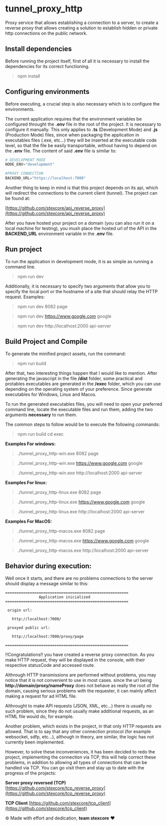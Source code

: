 # tunnel_proxy_http
Proxy service that allows establishing a connection to a server, to create a reverse proxy that allows creating a solution to establish hidden or private http connections on the public network.

## Install dependencies
Before running the project itself, first of all it is necessary to install the dependencies for its correct functioning.

>    npm install

## Configuring environments
Before executing, a crucial step is also necessary which is to configure the environments.

The current application requires that the environment variables be configured throught the **.env** file in the root of the project. It is necessary to configure it manually. This only applies to **.ts** (Development Mode) and **.js** (Production Mode) files, since when packaging the application in executables files (.exe, etc...) they will be inserted at the executable code level, so that the file be easily transportable, without having to depend on the **.env** file. The content of said **.env** file is similar to:

```py
# DEVELOPMENT MODE
NODE_ENV="development"

#PROXY CONNECTION
BACKEND_URL="https://localhost:7000"
```

Another thing to keep in mind is that this project depends on its api, which will redirect the connections to the current client (tunnel). The project can be found at:

[https://github.com/stexcore/api_reverse_proxy](https://github.com/stexcore/api_reverse_proxy)

After you have hosted your project on a domain (you can also run it on a local machine for testing), you mush place the hosted url of the API in the **BACKEND_URL** environment variable in the **.env** file.

## Run project
To run the application in development mode, it is as simple as running a command line.

>    npm run dev

Additionally, it is necessary to specify two arguments that allow you to specify the local port or the hostname of a site that should relay the HTTP request. Examples:

>    npm run dev 8082 page

>    npm run dev https://www.google.com google

>    npm run dev http://localhost:2000 api-server

## Build Project and Compile
To generate the minified project assets, run the command:

>    npm run build

After that, two interesting things happen that I would like to mention. After generating the javascript in the file **/dist** folder, some practical and protables executables are generated in the **/exec** folder, which you can use depending on the operating system of your preference. Since generate executables for Windows, Linux and Macos.

To run the generated executables files, you will need to open your preferred command line, locate the executable files and run them, adding the two arguments **necessary** to run them.

The common steps to follow would be to execute the following commands:

>    npm run build
>    cd exec

**Examples For windows:**

>    ./tunnel_proxy_http-win.exe 8082 page

>    ./tunnel_proxy_http-win.exe https://www.google.com google

>    ./tunnel_proxy_http-win.exe http://localhost:2000 api-server

**Examples For linux:**

>    ./tunnel_proxy_http-linux.exe 8082 page

>    ./tunnel_proxy_http-linux.exe https://www.google.com google

>    ./tunnel_proxy_http-linux.exe http://localhost:2000 api-server

**Examples For MacOS:**

>    ./tunnel_proxy_http-macos.exe 8082 page

>    ./tunnel_proxy_http-macos.exe https://www.google.com google

>    ./tunnel_proxy_http-macos.exe http://localhost:2000 api-server

## Behavior during execution:
Well once it starts, and there are no problems connections to the server should display a message similar to this:

```
=======================================================
               Application inicialized
=======================================================

 origin url:

   http://localhost:7000/

 proxyed public url:

   http://localhost:7000/proxy/page

=======================================================
```

!!Congratulations!! you have created a reverse proxy connection. As you make HTTP request, 
they will be displayed in the console, with their respective statusCode and accessed route.

Althrough HTTP transmissions are performed without problems, you may notice that it is not convenient to use in most cases. since the url being **http://domain/proxy/nameProxy** does not behave as really the root of the domain, causing serious problems with the requester, it can mainly affect making a request for ad HTML file.

Althrought to make API requests (JSON, XML, etc...) there is usually no such problem, since they do not usually make additional requests, as an HTML file would do, for example.

Another problem, which exists in the project, in that only HTTP requests are allowed. That is to say that any other connection protocol (for example websocket, sdfp, etc...), although in theory, are similar, the logic has not currently been implemented.

However, to solve these inconveniences, it has been decided to redo the project, implementing the connection vía TCP, this will help correct these problems, in addition to allowing all types of connections that can be handled via TCP. You can go visit them and stay up to date with the progress of the projects:

**Server proxy reversed (TCP)**
[https://github.com/stexcore/tcp_reverse_proxy](https://github.com/stexcore/tcp_reverse_proxy)

**TCP Client**
[https://github.com/stexcore/tcp_client](https://github.com/stexcore/tcp_client)

⚙️ Made with effort and dedication, **team stexcore** ❤️